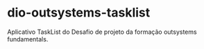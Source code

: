 # dio-outsystems-tasklist
Aplicativo TaskList do Desafio de projeto da formação outsystems fundamentals. 
